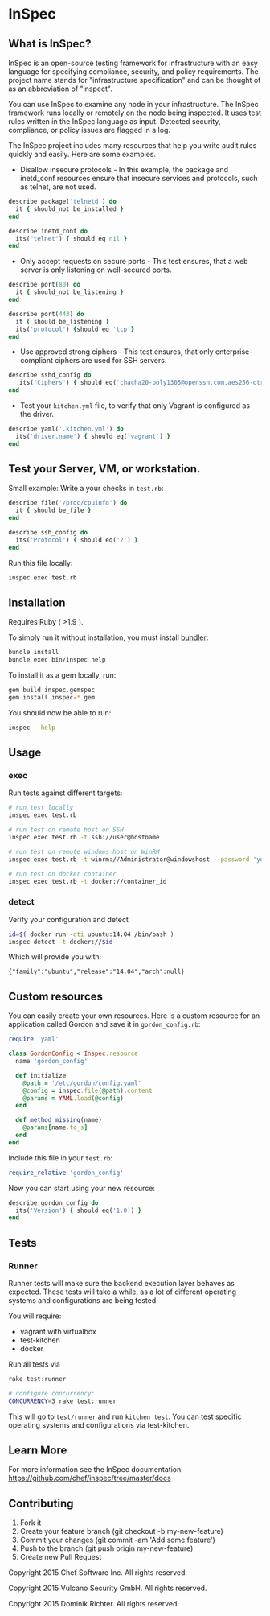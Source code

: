 # InSpec

## What is InSpec?

InSpec is an open-source testing framework for infrastructure with an easy language for specifying compliance, security, and policy requirements. The project name stands for "infrastructure specification" and can be thought of as an abbreviation of "inspect".

You can use InSpec to examine any node in your infrastructure. The InSpec framework runs locally or remotely on the node being inspected. It uses test rules written in the InSpec language as input. Detected security, compliance, or policy issues are flagged in a log.

The InSpec project includes many resources that help you write audit rules quickly and easily. Here are some examples.

 * Disallow insecure protocols - In this example, the package and inetd_conf resources ensure that insecure services and protocols, such as telnet, are not used.

```ruby
describe package('telnetd') do
  it { should_not be_installed }
end

describe inetd_conf do
  its("telnet") { should eq nil }
end
```

 * Only accept requests on secure ports - This test ensures, that a web server is only listening on well-secured ports.

```ruby
describe port(80) do
  it { should_not be_listening }
end

describe port(443) do
  it { should be_listening }
  its('protocol') {should eq 'tcp'}
end
```

 * Use approved strong ciphers - This test ensures, that only enterprise-compliant ciphers are used for SSH servers.

```ruby
describe sshd_config do
   its('Ciphers') { should eq('chacha20-poly1305@openssh.com,aes256-ctr,aes192-ctr,aes128-ctr') }
end
```

 * Test your `kitchen.yml` file, to verify that only Vagrant is configured as the driver.

```ruby
describe yaml('.kitchen.yml') do
  its('driver.name') { should eq('vagrant') }
end
```

## Test your Server, VM, or workstation.

Small example: Write a your checks in `test.rb`:

```ruby
describe file('/proc/cpuinfo') do
  it { should be_file }
end

describe ssh_config do
  its('Protocol') { should eq('2') }
end
```

Run this file locally:

```bash
inspec exec test.rb
```

## Installation

Requires Ruby ( >1.9 ).

To simply run it without installation, you must install [bundler](http://bundler.io/):

```bash
bundle install
bundle exec bin/inspec help
```

To install it as a gem locally, run:

```bash
gem build inspec.gemspec
gem install inspec-*.gem
```

You should now be able to run:

```bash
inspec --help
```

## Usage

### exec

Run tests against different targets:

```bash
# run test locally
inspec exec test.rb

# run test on remote host on SSH
inspec exec test.rb -t ssh://user@hostname

# run test on remote windows host on WinRM
inspec exec test.rb -t winrm://Administrator@windowshost --password 'your-password'

# run test on docker container
inspec exec test.rb -t docker://container_id
```

### detect

Verify your configuration and detect

```bash
id=$( docker run -dti ubuntu:14.04 /bin/bash )
inspec detect -t docker://$id
```

Which will provide you with:

```
{"family":"ubuntu","release":"14.04","arch":null}
```

## Custom resources

You can easily create your own resources. Here is a custom resource for an
application called Gordon and save it in `gordon_config.rb`:

```ruby
require 'yaml'

class GordonConfig < Inspec.resource
  name 'gordon_config'

  def initialize
    @path = '/etc/gordon/config.yaml'
    @config = inspec.file(@path).content
    @params = YAML.load(@config)
  end

  def method_missing(name)
    @params[name.to_s]
  end
end
```

Include this file in your `test.rb`:

```ruby
require_relative 'gordon_config'
```

Now you can start using your new resource:

```ruby
describe gordon_config do
  its('Version') { should eq('1.0') }
end
```

## Tests

### Runner

Runner tests will make sure the backend execution layer behaves as expected.
These tests will take a while, as a lot of different operating systems and configurations
are being tested.

You will require:

* vagrant with virtualbox
* test-kitchen
* docker

Run all tests via

```bash
rake test:runner

# configure concurrency:
CONCURRENCY=3 rake test:runner
```

This will go to `test/runner` and run `kitchen test`. You can test specific
operating systems and configurations via test-kitchen.


## Learn More

For more information see the InSpec documentation: https://github.com/chef/inspec/tree/master/docs

## Contributing

1. Fork it
1. Create your feature branch (git checkout -b my-new-feature)
1. Commit your changes (git commit -am 'Add some feature')
1. Push to the branch (git push origin my-new-feature)
1. Create new Pull Request


Copyright 2015 Chef Software Inc. All rights reserved.

Copyright 2015 Vulcano Security GmbH. All rights reserved.

Copyright 2015 Dominik Richter. All rights reserved.
